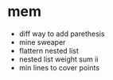 # mem
- diff way to add parethesis
- mine sweaper
- flattern nested list
- nested list weight sum ii
- min lines to cover points